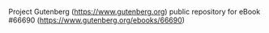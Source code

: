 Project Gutenberg (https://www.gutenberg.org) public repository for
eBook #66690 (https://www.gutenberg.org/ebooks/66690)

